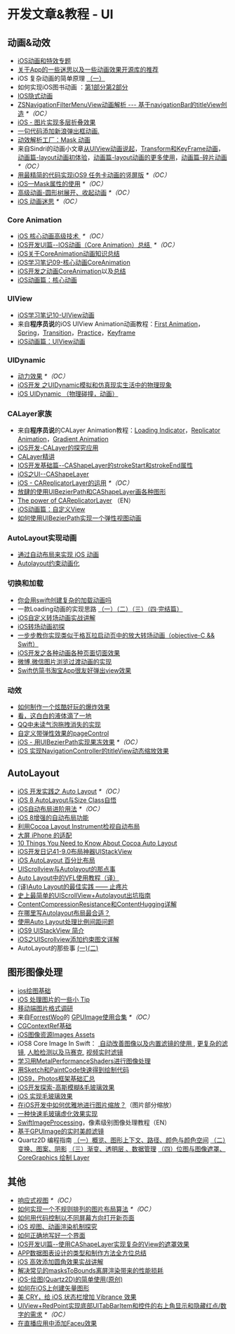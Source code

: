 # 开发文章&教程 - UI
## 动画&动效
- [iOS动画和特效专题][1]
- [关于App的一些迷思以及一些动画效果开源库的推荐][2]
- iOS 复杂动画的简单原理 [（一）][3]
- 如何实现iOS图书动画 ：[第1部分][4][第2部分][5]
- [IOS隐式动画][6]
- [ZSNavigationFilterMenuView动画解析 --- 基于navigationBar的titleView创造][7] _\*（OC）_
- [iOS - 图片实现多层折叠效果][8]
- [一句代码添加新浪弹出框动画.][9]
- [动效解析工厂：Mask 动画][10]
- 来自Sindri的动画小文章[从UIView动画说起][11]，[Transform和KeyFrame动画][12]，[动画篇-layout动画初体验][13]，[动画篇-layout动画的更多使用][14]，[动画篇-碎片动画][15] _\*（OC）_
- [用最精简的代码实现iOS9 任务卡动画的竖屏版][16] _\*（OC）_
- [iOS—Mask属性的使用][17] _\*（OC）_
- [高级动画-圆形树展开、收起动画][18] _\*（OC）_
- [iOS 动画迷思][19] _\*（OC）_

### Core Animation
- [iOS 核心动画高级技术 ][20] _\*（OC）_
- [IOS开发UI篇--IOS动画（Core Animation）总结 ][21] _\*（OC）_
- [iOS关于CoreAnimation动画知识总结][22]
- [iOS学习笔记09-核心动画CoreAnimation][23]
- [iOS开发之动画CoreAnimation][24]以及[总结][25]
- [iOS动画篇：核心动画][26]

### UIView
- [iOS学习笔记10-UIView动画][27]
- 来自**程序员说**的iOS UIView Animation动画教程：[First Animation][28]，[Spring][29]，[Transition][30]，[Practice][31]，[Keyframe][32]
- [iOS动画篇：UIView动画][33]

### UIDynamic
- [动力效果][34] _\*（OC）_
- [iOS开发 之UIDynamic模拟和仿真现实生活中的物理现象][35]
- [iOS UIDynamic （物理碰撞，动画）][36]

### CALayer家族
- 来自**程序员说**的CALayer Animation教程：[Loading Indicator][37]，[Replicator Animation][38]，[Gradient Animation][39]
- [iOS开发-CALayer的探究应用][40]
- [CALayer精讲][41]
- [IOS开发基础篇--CAShapeLayer的strokeStart和strokeEnd属性][42]
- [iOS之UI--CAShapeLayer][43]
- [iOS - CAReplicatorLayer的运用][44] _\*（OC）_
 - [放肆的使用UIBezierPath和CAShapeLayer画各种图形][45]
- [The power of CAReplicatorLayer][46] （EN）
- [iOS动画篇：自定义View][47]
- [如何使用UIBezierPath实现一个弹性视图动画][48]

### AutoLayout实现动画
- [通过自动布局来实现 iOS 动画][49]
- [Autolayout约束动画化][50]

### 切换和加载
- [你会用swift创建复杂的加载动画吗][51]
- 一款Loading动画的实现思路 [（一）][52][（二）][53][（三）][54][（四·完结篇）][55]
- [iOS自定义转场动画实战讲解][56]
- [iOS转场动画初探][57]
- [一步步教你实现类似于格瓦拉启动页中的放大转场动画（objective-C && Swift）][58]
- [iOS开发之各种动画各种页面切面效果][59]
- [微博,微信图片浏览过渡动画的实现][60]
- [Swift仿简书淘宝App很友好弹出view效果][61]

### 动效
- [如何制作一个炫酷好玩的爆炸效果][62]
- [看，这白白的液体滴了一地][63]
- [QQ中未读气泡拖拽消失的实现][64]
- [自定义带弹性效果的pageControl][65]
- [iOS - 用UIBezierPath实现果冻效果][66] _\*（OC）_
- [iOS 实现NavigationController的titleView动态缩放效果][67]

## AutoLayout
- [iOS 开发实践之 Auto Layout][68] _\*（OC）_
- [iOS 8 AutoLayout与Size Class自悟][69]
- [iOS自动布局进阶用法][70] _\*（OC）_
- [iOS 8增强的自动布局功能][71]
- [利用Cocoa Layout Instrument检视自动布局][72]
- [大屏 iPhone 的适配][73]
- [10 Things You Need to Know About Cocoa Auto Layout][74]
- [iOS开发日记41-9.0布局神器UIStackView][75]
- [iOS AutoLayout 百分比布局][76]
- [UIScrollview与Autolayout的那点事][77]
- [Auto Layout中的VFL使用教程（译）][78]
- [(译)Auto Layout的最佳实践 —— 止疼片][79]
- [史上最简单的UIScrollView+Autolayout出坑指南][80]
- [ContentCompressionResistance和ContentHugging详解][81]
- [在哪里写Autolayout布局最合适？][82]
- [使用Auto Layout处理比例间距问题][83]
- [iOS9 UIStackView 简介][84]
- [iOS之UIScrollview添加约束图文详解][85]
- AutoLayout的那些事 [(一)][86][(二)][87]

## 图形图像处理
- [ios绘图基础][88]
- [iOS 处理图片的一些小 Tip][89]
- [移动端图片格式调研][90]
- 来自[ForrestWoo][91]的 [GPUImage使用合集][92] _\*（OC）_ 
- [CGContextRef基础][93]
- [iOS图像资源Images Assets][94]
- iOS8 Core Image In Swift： [ 自动改善图像以及内置滤镜的使用 ][95], [更复杂的滤镜][96], [人脸检测以及马赛克][97], [视频实时滤镜][98]
- [学习用MetalPerformanceShaders进行图像处理][99]
- [用Sketch和PaintCode快速得到绘制代码][100]
- [IOS9，Photos框架基础汇总][101]
- [iOS开发探索-高斯模糊&毛玻璃效果][102]
- [iOS 实现毛玻璃效果][103]
- [在iOS开发中如何优雅地进行图片缩放？][104]（图片部分缩放）
- [一种快速毛玻璃虚化效果实现][105]
- [SwiftImageProcessing][106]，像素级别图像处理教程（EN）
- [基于GPUImage的实时美颜滤镜][107]
- Quartz2D 编程指南 [（一）概览、图形上下文、路径、颜色与颜色空间][108] [（二）变换、图案、阴影][109] [（三）渐变、透明层 、数据管理][110] [（四）位图与图像遮罩、CoreGraphics 绘制 Layer][111]

## 其他
- [响应式视图][112] _\*（OC）_
- [如何实现一个不规则排列的图片布局算法][113] _\*（OC）_
- [如何用代码控制以不同屏幕方向打开新页面][114]
- [iOS 视图、动画渲染机制探究][115]
- [如何正确地写好一个界面][116]
- [IOS开发UI篇--使用CAShapeLayer实现复杂的View的遮罩效果][117]
- [APP数据图表设计的类型和制作方法全方位总结][118]
- [iOS 高效添加圆角效果实战讲解][119]
- [解决常见的masksToBounds离屏渲染带来的性能损耗][120]
- [iOS-绘图(Quartz2D)的简单使用(原创)][121]
- [如何在iOS上创建矢量图形][122]
- [美 CRY，给 iOS 状态栏增加 Vibrance 效果][123]
- [UIView+RedPoint实现底部UITabBarItem和控件的右上角显示和隐藏红点/数字的需求][124] _\*（OC）_
- [在直播应用中添加Faceu效果][125]


[1]:	http://liuyanwei.jumppo.com/2015/10/29/iOS-animation-0.html
[2]:	http://www.jianshu.com/p/69449e6bdc14 "关于App的一些迷思以及一些动画效果开源库的推荐"
[3]:	http://www.jianshu.com/p/909ffa37dffa "iOS 复杂动画的简单原理（一）"
[4]:	http://www.devtf.cn/?p=1127 "如何实现iOS图书动画:第1部分"
[5]:	http://www.devtf.cn/?p=1129 "如何实现iOS图书动画-第2部分"
[6]:	http://www.goofyy.com/blog/ios%E9%9A%90%E5%BC%8F%E5%8A%A8%E7%94%BB/ "IOS隐式动画"
[7]:	http://www.jianshu.com/p/50f66a1136de "ZSNavigationFilterMenuView动画解析 --- 基于navigationBar的titleView创造"
[8]:	http://www.jianshu.com/p/4b26a1f641a3 "iOS - 图片实现多层折叠效果"
[9]:	http://bihongbo.com/2015/08/19/sinaAnimation/ "一句代码添加新浪弹出框动画."
[10]:	http://www.jianshu.com/p/3c925a1609f8 "动效解析工厂：Mask 动画"
[11]:	http://www.jianshu.com/p/6e326068edeb "动画篇-从UIView动画说起"
[12]:	http://www.jianshu.com/p/a071bba99a1b "动画篇-Transform和KeyFrame动画"
[13]:	http://www.jianshu.com/p/71603eece322 "动画篇-layout动画初体验"
[14]:	http://www.jianshu.com/p/2a8787919794 "动画篇-layout动画的更多使用"
[15]:	http://www.jianshu.com/p/e189696dd535 "动画篇-碎片动画"
[16]:	http://iosxxx.com/blog/2016-02-25-%E7%94%A8%E6%9C%80%E7%B2%BE%E7%AE%80%E7%9A%84%E5%AE%9E%E7%8E%B0iOS9-%E4%BB%BB%E5%8A%A1%E5%8D%A1%E5%8A%A8%E7%94%BB%E7%9A%84%E7%AB%96%E5%B1%8F%E7%89%88.html "用最精简的代码实现iOS9 任务卡动画的竖屏版"
[17]:	http://www.cnblogs.com/gardenLee/p/5371377.html "iOS—Mask属性的使用"
[18]:	http://www.henishuo.com/coreanimation-tree-circle-expend/ "高级动画-圆形树展开、收起动画"
[19]:	http://www.jianshu.com/p/94f90cc74817 "iOS 动画迷思"
[20]:	http://wiki.jikexueyuan.com/project/ios-core-animation/
[21]:	http://blog.csdn.net/yixiangboy/article/details/47016829 "IOS开发UI篇--IOS动画（Core Animation）总结"
[22]:	http://www.cnblogs.com/wujy/p/5203995.html "iOS关于CoreAnimation动画知识总结"
[23]:	http://www.cnblogs.com/liutingIOS/p/5368536.html "iOS学习笔记09-核心动画CoreAnimation"
[24]:	http://blog.treney.com/index.php/archives/CoreAnimation2.html "iOS开发之动画CoreAnimation 总结"
[25]:	http://blog.treney.com/index.php/archives/CoreAnimation2.html "iOS开发之动画CoreAnimation 总结"
[26]:	http://www.jianshu.com/p/d05d19f70bac "iOS动画篇：核心动画"
[27]:	http://www.cnblogs.com/liutingIOS/p/5368799.html "iOS学习笔记10-UIView动画"
[28]:	http://www.devtalking.com/articles/uiview-first-animation/ "iOS UIView Animation - First Animation"
[29]:	http://www.devtalking.com/articles/uiview-spring-animation/ "iOS UIView Animation - Spring"
[30]:	http://www.devtalking.com/articles/uiview-transition-animation/ "iOS UIView Animation - Transition"
[31]:	http://www.devtalking.com/articles/uiview-animation-practice/ "iOS UIView Animation - Practice"
[32]:	http://www.devtalking.com/articles/uiview-keyframe-animation/ "iOS UIView Animation - Keyframe"
[33]:	http://www.jianshu.com/p/5abc038e4d94 "iOS动画篇：UIView动画"
[34]:	http://www.cnblogs.com/chengy134/p/5391214.html "动力效果"
[35]:	http://blog.treney.com/index.php/archives/UIDynamic.html "iOS开发 之UIDynamic模拟和仿真现实生活中的物理现象"
[36]:	http://www.jianshu.com/p/b2200a2bed53 "iOS UIDynamic （物理碰撞，动画）"
[37]:	http://www.devtalking.com/articles/calayer-animation-loading-lndicator/ "CALayer Animation - Loading Indicator"
[38]:	http://www.devtalking.com/articles/calayer-animation-replicator-animation/ "CALayer Animation - Replicator Animation"
[39]:	http://www.devtalking.com/articles/calayer-animation-gradient-animation/ "CALayer Animation - Gradient Animation"
[40]:	http://www.jianshu.com/p/76a23aca1c5b "iOS开发-CALayer的探究应用"
[41]:	http://www.henishuo.com/calayer-learning/
[42]:	http://blog.csdn.net/yixiangboy/article/details/50662704 "IOS开发基础篇--CAShapeLayer的strokeStart和strokeEnd属性"
[43]:	http://www.cnblogs.com/goodboy-heyang/p/5185575.html "iOS之UI--CAShapeLayer"
[44]:	http://www.jianshu.com/p/a927157ac62a "iOS - CAReplicatorLayer的运用"
[45]:	http://www.jianshu.com/p/c5cbb5e05075 "放肆的使用UIBezierPath和CAShapeLayer画各种图形"
[46]:	http://iostuts.io/2015/10/04/the-power-of-careplicatorlayer/
[47]:	http://www.jianshu.com/p/9ac974756f77 "iOS动画篇：自定义View"
[48]:	http://hechen.info/2015/12/02/Elastic-view-animation-using-UIBezierPath/ "如何使用UIBezierPath实现一个弹性视图动画"
[49]:	https://realm.io/cn/news/gotocph-marin-todorov-auto-layout-animations-ios/ "通过自动布局来实现 iOS 动画"
[50]:	http://www.cocoachina.com/ios/20160331/15841.html
[51]:	http://www.cocoachina.com/swift/20150906/13327.html
[52]:	http://www.jianshu.com/p/1c6a2de68753 "一款Loading动画的实现思路（一）"
[53]:	http://www.jianshu.com/p/0dac1208a7ad "一款Loading动画的实现思路（二）"
[54]:	http://www.jianshu.com/p/56448d3d3596 "一款Loading动画的实现思路（三）"
[55]:	http://www.jianshu.com/p/41f277682c91 "一款Loading动画的实现思路（四·完结篇）"
[56]:	http://www.jianshu.com/p/ea0132738057 "iOS自定义转场动画实战讲解"
[57]:	http://www.cnblogs.com/hxwj/p/5069806.html "iOS转场动画初探"
[58]:	http://www.jianshu.com/p/8c29fce5a994 "一步步教你实现类似于格瓦拉启动页中的放大转场动画（objective-C && Swift）"
[59]:	http://www.cnblogs.com/shouce/p/5376975.html "iOS开发之各种动画各种页面切面效果"
[60]:	http://lemtter.com/2016/02/02/%E5%BE%AE%E5%8D%9A-%E5%BE%AE%E4%BF%A1%E5%9B%BE%E7%89%87%E6%B5%8F%E8%A7%88%E8%BF%87%E6%B8%A1%E5%8A%A8%E7%94%BB%E7%9A%84%E5%AE%9E%E7%8E%B0/
[61]:	http://www.jianshu.com/p/01a420681ca9 "Swift仿简书淘宝App很友好弹出view效果"
[62]:	http://xxycode.com/ru-he-zhi-zuo-ge-xuan-ku-hao-wan-de-bao-zha-xiao-guo-2/
[63]:	http://pandara.xyz/2015/11/24/ios_water_drop/ "看，这白白的液体滴了一地"
[64]:	http://www.cnblogs.com/CyanStone/p/5111178.html "QQ中未读气泡拖拽消失的实现（参照一位年轻牛B的博主的思路自己实现了一下）"
[65]:	http://www.cnblogs.com/CyanStone/p/5123759.html "自定义带弹性效果的pageControl"
[66]:	http://www.jianshu.com/p/21db20189c40 "iOS - 用UIBezierPath实现果冻效果"
[67]:	http://www.jianshu.com/p/bcf3d692f99d "iOS 实现NavigationController的titleView动态缩放效果"
[68]:	http://xuexuefeng.com/autolayout/
[69]:	http://www.hmttommy.com/2014/12/05/AutoLayout/
[70]:	http://www.cnblogs.com/dsxniubility/p/4266581.html
[71]:	http://mp.weixin.qq.com/s?__biz=MjM5OTM0MzIwMQ==&mid=206448996&idx=3&sn=895663ec96a8469820b54b6536975340#rd
[72]:	http://www.cocoachina.com/ios/20151105/13927.html
[73]:	http://blog.ibireme.com/2014/09/16/adapted_to_iphone6/ "大屏 iPhone 的适配"
[74]:	http://southpeak.github.io/blog/2015/08/31/translate-10-things-you-need-to-know-about-cocoa-auto-layout/
[75]:	http://www.cnblogs.com/Twisted-Fate/p/4923326.html "iOS开发日记41-9.0布局神器UIStackView"
[76]:	http://liumh.com/2015/09/27/ios-autolayout-multiplier/ "iOS AutoLayout 百分比布局"
[77]:	http://adad184.com/2015/12/01/scrollview-under-autolayout/ "UIScrollview与Autolayout的那点事"
[78]:	http://mmmmmax.wang/2015/12/11/Auto-Layout-Visual-Format-Language-Tutorial/ "Auto Layout中的VFL使用教程（译）"
[79]:	http://www.calios.gq/2015/12/14/%EF%BC%BB%E8%AF%91%EF%BC%BDAuto-Layout%E7%9A%84%E6%9C%80%E4%BD%B3%E5%AE%9E%E8%B7%B5-%E2%80%94%E2%80%94-%E6%AD%A2%E7%96%BC%E7%89%87/ "［译］Auto Layout的最佳实践 —— 止疼片"
[80]:	http://bestswifter.com/blog/2015/12/21/shi-shang-zui-jian-dan-de-uiscrollview-plus-autolayoutchu-keng-zhi-nan/ "史上最简单的UIScrollView+Autolayout出坑指南"
[81]:	http://summertreee.github.io/blog/2015/12/13/contentcompressionresistancehe-contenthuggingxiang-jie/ "ContentCompressionResistance和ContentHugging详解"
[82]:	http://reviewcode.cn/article.html?reviewId=14
[83]:	http://www.cocoachina.com/ios/20160322/15725.html
[84]:	http://swift.gg/2016/03/31/ios9-uistackview-guide-swift/ "iOS9 UIStackView 简介"
[85]:	http://www.jianshu.com/p/e4a12061776d "iOS之UIScrollview添加约束图文详解"
[86]:	http://www.jianshu.com/p/b7f42327a8dd "AutoLayout的那些事(一)"
[87]:	http://www.jianshu.com/p/fe722e3abb38 "AutoLayout的那些事(二)"
[88]:	http://liuyanwei.jumppo.com/2015/07/25/ios-draw-base.html
[89]:	http://blog.ibireme.com/2015/11/02/ios_image_tips/ "iOS 处理图片的一些小 Tip"
[90]:	http://blog.ibireme.com/2015/11/02/mobile_image_benchmark/
[91]:	http://www.cnblogs.com/salam/ "ForrestWoo"
[92]:	http://www.cnblogs.com/salam/tag/GPUImage/
[93]:	https://mp.weixin.qq.com/s?__biz=MzAwMjYwMTAwNw==&mid=402342027&idx=1&sn=ba413699626cf1880e33f10a183a343c&scene=1&srcid=1130XiEHdiK5oNxdxzzL7CD7&key=ff7411024a07f3eb866bf44c61ee35e19fa0fb581392747ff93ab9adcc0007fb6f5d843d1fe8cf93ac2be933ed3575de&ascene=0&uin=MjY5MzMxNTMwMQ==
[94]:	http://www.cnblogs.com/jgCho/p/5089009.html "iOS图像资源Images Assets"
[95]:	http://blog.csdn.net/zhangao0086/article/details/39012231 "自动改善图像以及内置滤镜的使用"
[96]:	http://blog.csdn.net/zhangao0086/article/details/39120331 "iOS8 Core Image In Swift：更复杂的滤镜"
[97]:	http://blog.csdn.net/zhangao0086/article/details/39253707 "iOS8 Core Image In Swift：人脸检测以及马赛克"
[98]:	http://blog.csdn.net/zhangao0086/article/details/39433519 "iOS8 Core Image In Swift：视频实时滤镜"
[99]:	http://www.jianshu.com/p/b1f242cfe9ee "学习用MetalPerformanceShaders进行图像处理"
[100]:	http://www.jianshu.com/p/d01110c80495 "用Sketch和PaintCode快速得到绘制代码"
[101]:	http://ms.csdn.net/geek/56031
[102]:	http://www.jianshu.com/p/6dd0eab888a6 "iOS开发探索-高斯模糊&毛玻璃效果"
[103]:	http://www.cnblogs.com/arvin-sir/p/5131358.html "iOS 实现毛玻璃效果"
[104]:	http://www.jianshu.com/p/af2d471f7b9c "在iOS开发中如何优雅地进行图片缩放？"
[105]:	http://wingjay.com/2016/03/12/%E4%B8%80%E7%A7%8D%E5%BF%AB%E9%80%9F%E6%AF%9B%E7%8E%BB%E7%92%83%E8%99%9A%E5%8C%96%E6%95%88%E6%9E%9C%E5%AE%9E%E7%8E%B0/
[106]:	https://github.com/skyfe79/SwiftImageProcessing "SwiftImageProcessing"
[107]:	http://www.jianshu.com/p/945fc806a9b4 "基于GPUImage的实时美颜滤镜"
[108]:	http://xuyafei.cn/post/cocoatouch/quartz2d-bian-cheng-zhi-nan-gai-lan-tu-xing-shang-xia-wen-lu-jing-yan-se-yu-yan-se-kong-jian "Quartz2D 编程指南（一）概览、图形上下文、路径、颜色与颜色空间"
[109]:	http://xuyafei.cn/post/cocoatouch/quartz2d-bian-cheng-zhi-nan-er-bian-huan-tu-an-yin-ying "Quartz2D 编程指南（二）变换、图案、阴影"
[110]:	http://xuyafei.cn/post/cocoatouch/quartz2d-bian-cheng-zhi-nan-san-jian-bian-tou-ming-ceng-shu-ju-guan-li "Quartz2D 编程指南（三）渐变、透明层 、数据管理"
[111]:	http://xuyafei.cn/post/cocoatouch/quartz2d-bian-cheng-zhi-nan-si-wei-tu-yu-tu-xiang-zhe-zhao-coregraphics-hui-zhi-layer "Quartz2D 编程指南（四）位图与图像遮罩、CoreGraphics 绘制 Layer"
[112]:	http://objccn.io/issue-22-5/
[113]:	http://kittenyang.com/layout-algorithm
[114]:	https://lvwenhan.com/ios/458.html
[115]:	http://segmentfault.com/a/1190000004164291 "iOS 视图、动画渲染机制探究"
[116]:	http://oncenote.com/2015/12/08/How-to-build-UI/ "如何正确地写好一个界面"
[117]:	http://blog.csdn.net/yixiangboy/article/details/50485250 "IOS开发UI篇--使用CAShapeLayer实现复杂的View的遮罩效果"
[118]:	http://www.uisdc.com/app-chart-design-summary "APP数据图表设计的类型和制作方法全方位总结"
[119]:	http://www.jianshu.com/p/f970872fdc22 "iOS 高效添加圆角效果实战讲解"
[120]:	http://zyden.vicp.cc/zycornerradius/
[121]:	http://www.cnblogs.com/start-ios/p/5293564.html "iOS-绘图(Quartz2D)的简单使用(原创)"
[122]:	http://www.cocoachina.com/ios/20160330/15826.html
[123]:	http://www.jianshu.com/p/50b6ec391749 "美 CRY，给 iOS 状态栏增加 Vibrance 效果"
[124]:	https://segmentfault.com/a/1190000005112043 "UIView+RedPoint实现底部UITabBarItem和控件的右上角显示和隐藏红点/数字的需求"
[125]:	http://www.jianshu.com/p/ba1f79f8f6fa "在直播应用中添加Faceu效果"